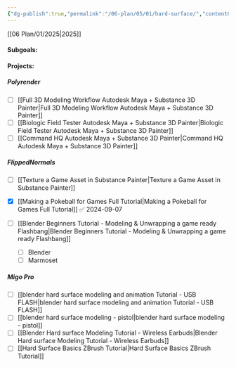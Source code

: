 ```yaml
---
{"dg-publish":true,"permalink":"/06-plan/05/01/hard-surface/","contentClasses":"daily page-cyan Wednesday","tags":["goal"],"noteIcon":"","created":"2025-01-21T01:20:17.362+10:00","updated":"2025-01-21T16:22:09.562+10:00"}
---
```


[[06 Plan/01/2025\|2025]]
#### Subgoals:
#### Projects:
##### Polyrender
- [ ] [[Full 3D Modeling Workflow  Autodesk Maya + Substance 3D Painter\|Full 3D Modeling Workflow  Autodesk Maya + Substance 3D Painter]]
- [ ] [[Biologic Field Tester  Autodesk Maya + Substance 3D Painter\|Biologic Field Tester  Autodesk Maya + Substance 3D Painter]]
- [ ] [[Command HQ  Autodesk Maya + Substance 3D Painter\|Command HQ  Autodesk Maya + Substance 3D Painter]]
##### FlippedNormals 
- [ ] [[Texture a Game Asset in Substance Painter\|Texture a Game Asset in Substance Painter]]
- [x] [[Making a Pokeball for Games  Full Tutorial\|Making a Pokeball for Games  Full Tutorial]] ✅ 2024-09-07

- [ ] [[Blender Beginners Tutorial - Modeling & Unwrapping a game ready Flashbang\|Blender Beginners Tutorial - Modeling & Unwrapping a game ready Flashbang]]
	- [ ] Blender
	- [ ] Marmoset
##### Migo Pro 
- [ ] [[blender hard surface modeling and animation Tutorial  - USB FLASH\|blender hard surface modeling and animation Tutorial  - USB FLASH]]
- [ ] [[blender hard surface modeling - pistol\|blender hard surface modeling - pistol]]
- [ ] [[Blender Hard surface Modeling Tutorial - Wireless Earbuds\|Blender Hard surface Modeling Tutorial - Wireless Earbuds]]
- [ ] [[Hard Surface Basics  ZBrush Tutorial\|Hard Surface Basics  ZBrush Tutorial]]
